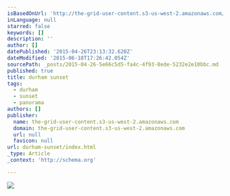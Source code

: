 ```yaml
---
isBasedOnUrl: 'http://the-grid-user-content.s3-us-west-2.amazonaws.com/3437e4a8-898f-4dec-aa58-a19d56b3ba57.jpg'
inLanguage: null
starred: false
keywords: []
description: ''
author: []
datePublished: '2015-04-26T23:13:32.620Z'
dateModified: '2015-06-18T17:26:42.054Z'
sourcePath: _posts/2015-04-26-5e66c5d5-fa4c-4f93-8ede-5232e2e10bbc.md
published: true
title: durham sunset
tags:
  - durham
  - sunset
  - panorama
authors: []
publisher:
  name: the-grid-user-content.s3-us-west-2.amazonaws.com
  domain: the-grid-user-content.s3-us-west-2.amazonaws.com
  url: null
  favicon: null
url: durham-sunset/index.html
_type: Article
_context: 'http://schema.org'

---
```

![](http://the-grid-user-content.s3-us-west-2.amazonaws.com/3437e4a8-898f-4dec-aa58-a19d56b3ba57.jpg)
